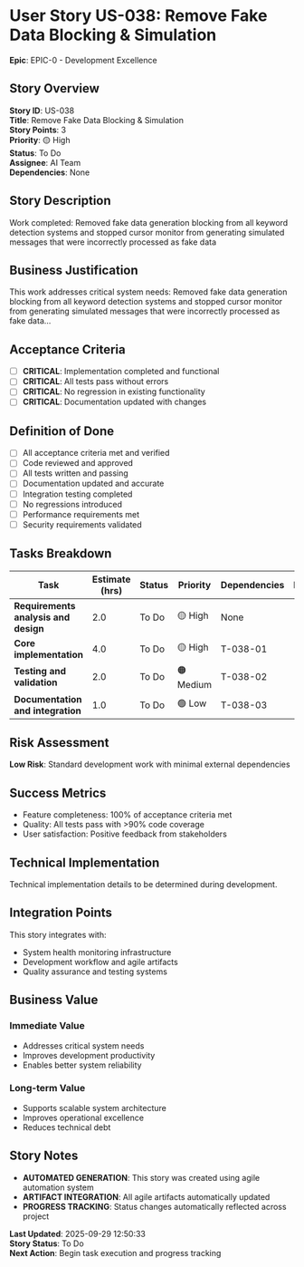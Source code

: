 # User Story US-038: Remove Fake Data Blocking & Simulation

**Epic**: EPIC-0 - Development Excellence


## Story Overview
**Story ID**: US-038  
**Title**: Remove Fake Data Blocking & Simulation  
**Story Points**: 3  
**Priority**: 🟡 High  
**Status**: To Do  
**Assignee**: AI Team  
**Dependencies**: None  

## Story Description
Work completed:
Removed fake data generation blocking from all keyword detection systems and stopped cursor monitor from generating simulated messages that were incorrectly processed as fake data

## Business Justification
This work addresses critical system needs: Removed fake data generation blocking from all keyword detection systems and stopped cursor monitor from generating simulated messages that were incorrectly processed as fake data...

## Acceptance Criteria
- [ ] **CRITICAL**: Implementation completed and functional
- [ ] **CRITICAL**: All tests pass without errors
- [ ] **CRITICAL**: No regression in existing functionality
- [ ] **CRITICAL**: Documentation updated with changes

## Definition of Done
- [ ] All acceptance criteria met and verified
- [ ] Code reviewed and approved
- [ ] All tests written and passing
- [ ] Documentation updated and accurate
- [ ] Integration testing completed
- [ ] No regressions introduced
- [ ] Performance requirements met
- [ ] Security requirements validated

## Tasks Breakdown
| Task | Estimate (hrs) | Status | Priority | Dependencies | Notes |
|------|----------------|--------|----------|--------------|-------|
| **Requirements analysis and design** | 2.0 | To Do | 🟡 High | None |  |
| **Core implementation** | 4.0 | To Do | 🟡 High | T-038-01 |  |
| **Testing and validation** | 2.0 | To Do | 🟠 Medium | T-038-02 |  |
| **Documentation and integration** | 1.0 | To Do | 🟢 Low | T-038-03 |  |

## Risk Assessment
**Low Risk**: Standard development work with minimal external dependencies

## Success Metrics
- Feature completeness: 100% of acceptance criteria met
- Quality: All tests pass with >90% code coverage
- User satisfaction: Positive feedback from stakeholders

## Technical Implementation
Technical implementation details to be determined during development.

## Integration Points
This story integrates with:
- System health monitoring infrastructure
- Development workflow and agile artifacts
- Quality assurance and testing systems

## Business Value
### **Immediate Value**
- Addresses critical system needs
- Improves development productivity  
- Enables better system reliability

### **Long-term Value**
- Supports scalable system architecture
- Improves operational excellence
- Reduces technical debt

## Story Notes
- **AUTOMATED GENERATION**: This story was created using agile automation system
- **ARTIFACT INTEGRATION**: All agile artifacts automatically updated
- **PROGRESS TRACKING**: Status changes automatically reflected across project

**Last Updated**: 2025-09-29 12:50:33  
**Story Status**: To Do  
**Next Action**: Begin task execution and progress tracking
